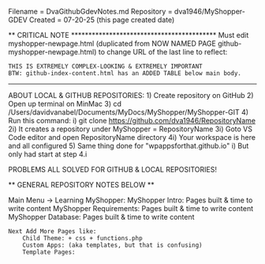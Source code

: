 Filename = DvaGithubGdevNotes.md
Repository = dva1946/MyShopper-GDEV
Created = 07-20-25 (this page created date)

** CRITICAL NOTE ******************************************
    Must edit myshopper-newpage.html
    (duplicated from NOW NAMED PAGE github-myshopper-newpage.html)
    to change URL of the last line to reflect:
    <div w3-include-html="github-my-file-upload-content.html"></div>
    
    THIS IS EXTREMELY COMPLEX-LOOKING & EXTREMELY IMPORTANT
    BTW: github-index-content.html has an ADDED TABLE below main body.
***********************************************************
     
ABOUT LOCAL & GITHUB REPOSITORIES:
    1) Create repository on GitHub
    2) Open up terminal on MinMac
    3) cd /Users/davidvanabel/Documents/MyDocs/MyShopper/MyShopper-GIT
    4) Run this command:
        i) git clone https://github.com/dva1946/RepositoryName
        2i) It creates a repository under MyShopper = RepositoryName
        3i) Goto VS Code editor and open RepositoryName directory
        4i) Your workspace is here and all configured
    5) Same thing done for "wpappsforthat.github.io"
        i) But only had start at step 4.i

PROBLEMS ALL SOLVED FOR GITHUB & LOCAL REPOSITORIES!

** GENERAL REPOSITORY NOTES BELOW **

Main Menu -> Learning MyShopper:
    MyShopper Intro: Pages built & time to write content
    MyShopper Requirements: Pages built & time to write content
    MyShopper Database: Pages built & time to write content

    Next Add More Pages like:
        Child Theme: + css + functions.php
        Custom Apps: (aka templates, but that is confusing)
        Template Pages: 

